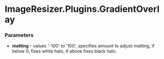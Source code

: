 ImageResizer.Plugins.GradientOverlay
====================================

### Parameters

* **matting** - values '-100' to '100', specifies amount to adjust matting, if below 0, fixes white halo, if above fixes black halo.
